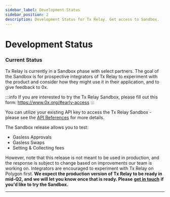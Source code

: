 ```yaml
---
sidebar_label: Development Status
sidebar_position: 2
description: Development Status for Tx Relay. Get access to Sandbox. 
---
```


# Development Status

### Current Status

Tx Relay is currently in a Sandbox phase with select partners. The goal of the Sandbox is for prospective integrators of Tx Relay to experiment with the product and consider how they might use it in their application, and to give feedback to 0x.


:::info
If you are interested to try the Tx Relay Sandbox, please fill out this form: https://www.0x.org/#early-access
:::


You can utilize your existing API key to access the Tx Relay Sandbox - please see the [API References](/tx-relay-api/api-references) for more details.

The Sandbox release allows you to test:

* Gasless Approvals
* Gasless Swaps
* Setting & Collecting fees

However, note that this release is not meant to be used in production, and the response is subject to change based on improvements our team is working on. Integrators are encouraged to experiment with Tx Relay on Polygon first. **We expect the production version of Tx Relay to be ready in mid-Q2, and we will let you know once that is ready.  Please** [**get in touch**](https://www.0x.org/#early-access) **if you'd like to try the Sandbox.**

****